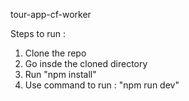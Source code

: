 tour-app-cf-worker

Steps to run :

1. Clone the repo
2. Go insde the cloned directory
3. Run "npm install"
4. Use command to run : "npm run dev"
